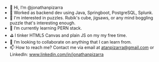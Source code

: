 - 👋 Hi, I’m @jonathanpizarra
- 💼 Worked as backend dev using Java, Springboot, PostgreSQL, Splunk.
- 👀 I'm interested in puzzles. Rubik's cube, jigsaws, or any mind boggling puzzle that's interesting enough.
- 🌱 I’m currently learning PERN stack.
- ⛳ I tinker HTML5 Canvas and plain JS on my my free time.
- 💞️ I’m looking to collaborate on anything that I can learn from.
- 📫 How to reach me? Contact me via email at atanpizarra@gmail.com or LinkedIn: www.linkedin.com/in/jonathanpizarra

<!---
jonathanpizarra/jonathanpizarra is a ✨ special ✨ repository because its `README.md` (this file) appears on your GitHub profile.
You can click the Preview link to take a look at your changes.
--->
